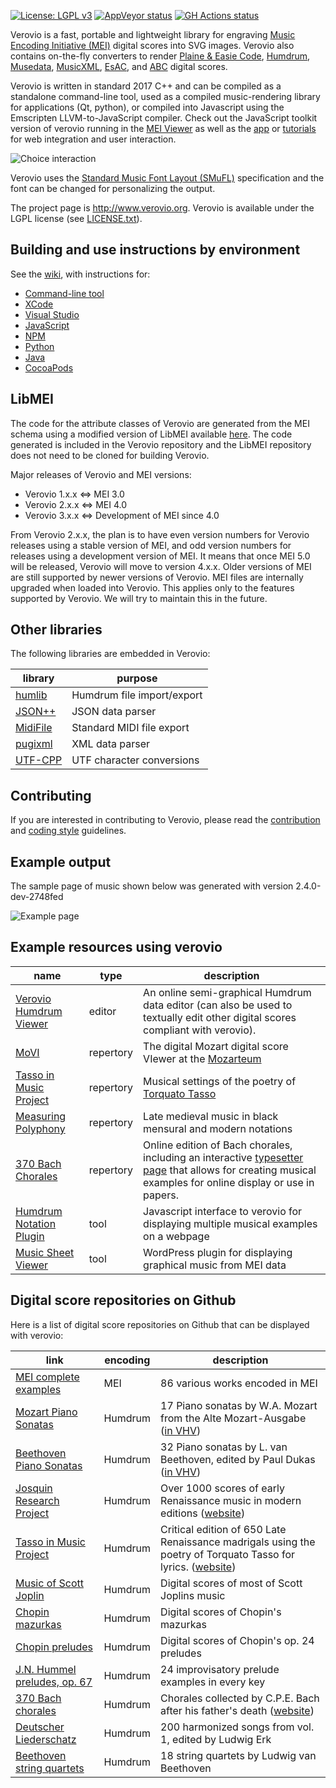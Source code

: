 [![License: LGPL v3](https://img.shields.io/badge/License-LGPL%20v3-blue.svg)](https://www.gnu.org/licenses/lgpl-3.0)
[![AppVeyor status](https://ci.appveyor.com/api/projects/status/121cxhmtwurxffh0?svg=true)](https://ci.appveyor.com/project/LaurentPugin/verovio-r1t6l)
[![GH Actions status](https://github.com/rism-ch/verovio/workflows/Verovio%20CI%20Build/badge.svg)](https://github.com/rism-ch/verovio/actions?query=workflow%3A%22Verovio+CI+Build%22)

Verovio is a fast, portable and lightweight library for engraving [Music Encoding Initiative (MEI)](http://www.music-encoding.org) digital scores into SVG images. Verovio also contains on-the-fly converters to render [Plaine & Easie Code](https://www.iaml.info/plaine-easie-code), [Humdrum](https://www.humdrum.org), [Musedata](https://musedata.org), [MusicXML](https://www.musicxml.com), [EsAC](http://esac-data.org), and [ABC](https://en.wikipedia.org/wiki/ABC_notation) digital scores. 

Verovio is written in standard 2017 C++ and can be compiled as a standalone command-line tool, used as a compiled music-rendering library for applications (Qt, python), or compiled into Javascript using the Emscripten LLVM-to-JavaScript compiler.  Check out the JavaScript toolkit version of verovio running in the [MEI Viewer](http://www.verovio.org/mei-viewer.xhtml) as well as the [app](http://www.verovio.org/app.html) or [tutorials](http://www.verovio.org/tutorial.xhtml) for web integration and user interaction.

![Choice interaction](https://raw.githubusercontent.com/rism-ch/verovio.org/gh-pages/movies/reflow.gif)


Verovio uses the [Standard Music Font Layout (SMuFL)](http://www.smufl.org) specification and the font can be changed for personalizing the output.

The project page is http://www.verovio.org. Verovio is available under the LGPL license (see [LICENSE.txt](https://github.com/rism-ch/verovio/blob/develop/LICENSE.txt)).

Building and use instructions by environment
--------------------------------------------

See the [wiki](https://github.com/rism-ch/verovio/wiki/Building-instructions), with instructions for:

* [Command-line tool](https://github.com/rism-ch/verovio/wiki/Building-instructions#command-line-tool)
* [XCode](https://github.com/rism-ch/verovio/wiki/Building-instructions#xcode)
* [Visual Studio](https://github.com/rism-ch/verovio/wiki/Building-instructions#visual-studio)
* [JavaScript](https://github.com/rism-ch/verovio/wiki/Building-instructions#javascript-toolkit)
* [NPM](https://github.com/rism-ch/verovio/wiki/Building-instructions#npm)
* [Python](https://github.com/rism-ch/verovio/wiki/Building-instructions#building-the-python-toolkit)
* [Java](https://github.com/rism-ch/verovio/wiki/Building-instructions#building-the-java-toolkit)
* [CocoaPods](https://github.com/rism-ch/verovio/wiki/Building-instructions#cocoapods)


LibMEI
------

The code for the attribute classes of Verovio are generated from the MEI schema using a modified version of LibMEI available [here](https://github.com/rism-ch/libmei). The code generated is included in the Verovio repository and the LibMEI repository does not need to be cloned for building Verovio.

Major releases of Verovio and MEI versions:
* Verovio 1.x.x ⇔ MEI 3.0
* Verovio 2.x.x ⇔ MEI 4.0
* Verovio 3.x.x ⇔ Development of MEI since 4.0

From Verovio 2.x.x, the plan is to have even version numbers for Verovio releases using a stable version of MEI, and odd version numbers for releases using a development version of MEI. It means that once MEI 5.0 will be released, Verovio will move to version 4.x.x. Older versions of MEI are still supported by newer versions of Verovio. MEI files are internally upgraded when loaded into Verovio. This applies only to the features supported by Verovio. We will try to maintain this in the future.

Other libraries
--------------

The following libraries are embedded in Verovio:

| library | purpose |
| ------- | ------- |
| [humlib](https://github.com/craigsapp/humlib)       | Humdrum file import/export |
| [JSON++](https://github.com/hjiang/jsonxx)          | JSON data parser           |
| [MidiFile](https://github.com/craigsapp/midifile)   | Standard MIDI file export  |
| [pugixml](https://pugixml.org/)                     | XML data parser            |
| [UTF-CPP](http://utfcpp.sourceforge.net/)           | UTF character conversions  |

Contributing
------------

If you are interested in contributing to Verovio, please read the [contribution](doc/contributing.md) and [coding style](doc/guidelines.md) guidelines.

Example output
--------------

The sample page of music shown below was generated with version 2.4.0-dev-2748fed

![Example page](https://raw.githubusercontent.com/rism-ch/verovio.org/gh-pages/images/verovio-exp-2.4.0-dev.png)

Example resources using verovio
-----------------------------------------

| name | type  | description |
| ---- | ----- | ----------- |
| [Verovio Humdrum Viewer](https://verovio.humdrum.org) | editor | An online semi-graphical Humdrum data editor (can also be used to textually edit other digital scores compliant with verovio). |
| [MoVI](https://dme.mozarteum.at/movi/en) | repertory | The digital Mozart digital score VIewer at the [Mozarteum](https://mozarteum.at) |
| [Tasso in Music Project](https://www.tassomusic.org/work/?id=Trm0047m) | repertory | Musical settings of the poetry of [Torquato Tasso](https://en.wikipedia.org/wiki/Torquato_Tasso)
| [Measuring Polyphony](https://measuringpolyphony.org/display.html?/assets/mensural/325_MENSURAL.mei) | repertory | Late medieval music in black mensural and modern notations |
| [370 Bach Chorales](https://chorales.sapp.org) | repertory | Online edition of Bach chorales, including an interactive [typesetter page](https://chorales.sapp.org/typesetter) that allows for creating musical examples for online display or use in papers. |
| [Humdrum Notation Plugin](https://plugin.humdrum.org) | tool | Javascript interface to verovio for displaying multiple musical examples on a webpage |
| [Music Sheet Viewer](http://www.partitionnumerique.com/music-sheet-viewer-wordpress-plugin) | tool | WordPress plugin for displaying graphical music from MEI data | 


Digital score repositories on Github
-------------------------------------

Here is a list of digital score repositories on Github that can be displayed with verovio:


| link | encoding | description |
| ---- | ------ | ----------- | 
|  [MEI complete examples](https://github.com/music-encoding/sample-encodings/tree/master/MEI_4.0/Music/Complete_examples) | MEI | 86 various works encoded in MEI |
| [Mozart Piano Sonatas](https://github.com/craigsapp/mozart-piano-sonatas) | Humdrum | 17 Piano sonatas by W.A. Mozart from the Alte Mozart-Ausgabe ([in VHV](http://verovio.humdrum.org/?file=mozart/sonatas&k=e)) |
| [Beethoven Piano Sonatas](https://github.com/craigsapp/beethoven-piano-sonatas) | Humdrum | 32 Piano sonatas by L. van Beethoven, edited by Paul Dukas ([in VHV](http://verovio.humdrum.org/?file=beethoven/sonatas&k=e)) |
| [Josquin Research Project](https://github.com/josquin-research-project/jrp-scores) | Humdrum | Over 1000 scores of early Renaissance music in modern editions ([website](https://josquin.stanford.edu)) |
| [Tasso in Music Project](https://github.com/TassoInMusicProject/tasso-scores) | Humdrum | Critical edition of 650 Late Renaissance madrigals using the poetry of Torquato Tasso for lyrics. ([website](https://www.tassomusic.org)) |
| [Music of Scott Joplin](https://github.com/craigsapp/joplin) | Humdrum | Digital scores of most of Scott Joplins music |
| [Chopin mazurkas](https://github.com/craigsapp/chopin-mazurkas) | Humdrum | Digital scores of Chopin's mazurkas |
| [Chopin preludes](https://github.com/craigsapp/chopin-preludes) | Humdrum | Digital scores of Chopin's op. 24 preludes |
| [J.N. Hummel preludes, op. 67](https://github.com/craigsapp/hummel-preludes) | Humdrum | 24 improvisatory prelude examples in every key |
| [370 Bach chorales](https://github.com/craigsapp/bach-370-chorales) | Humdrum | Chorales collected by C.P.E. Bach after his father's death ([website](https://chorales.sapp.org)) |
| [Deutscher Liederschatz](https://github.com/craigsapp/erk-liederschatz) | Humdrum | 200 harmonized songs from vol. 1, edited by Ludwig Erk |
| [Beethoven string quartets](https://github.com/craigsapp/beethoven-string-quartets) | Humdrum | 18 string quartets by Ludwig van Beethoven |









